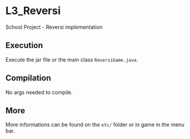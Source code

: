 # L3_Reversi
School Project - Reversi implementation

## Execution
Execute the jar file or the main class `ReversiGame.java`.

## Compilation
No args needed to compile.

## More
More informations can be found on the `etc/` folder or in game in the menu bar.